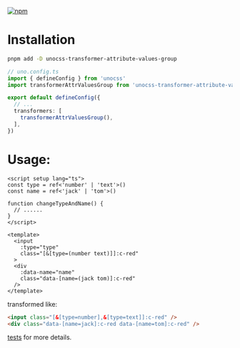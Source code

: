 [![npm](https://img.shields.io/npm/v/unocss-transformer-attribute-values-group)](https://www.npmjs.com/package/unocss-transformer-attribute-values-group)

# Installation

```sh
pnpm add -D unocss-transformer-attribute-values-group
```

```ts
// uno.config.ts
import { defineConfig } from 'unocss'
import transformerAttrValuesGroup from 'unocss-transformer-attribute-values-group'

export default defineConfig({
  // ...
  transformers: [
    transformerAttrValuesGroup(),
  ],
})
```

# Usage:
```vue
<script setup lang="ts">
const type = ref<'number' | 'text'>()
const name = ref<'jack' | 'tom'>()

function changeTypeAndName() {
  // ......
}
</script>

<template>
  <input
    :type="type"
    class="[&[type=(number text)]]:c-red"
  >
  <div
    :data-name="name"
    class="data-[name=(jack tom)]:c-red"
  />
</template>
```

transformed like:
```html
<input class="[&[type=number],&[type=text]]:c-red" />
<div class="data-[name=jack]:c-red data-[name=tom]:c-red" />
```

[tests](https://github.com/lvjiaxuan/unocss-transformer-attribute-values-group/blob/main/tests/index.test.ts) for more details.

